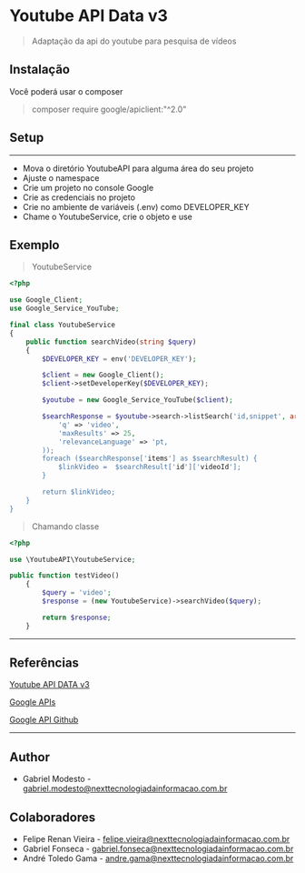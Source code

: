 # Youtube API Data v3

> Adaptação da api do youtube para pesquisa de vídeos

## Instalação

Você poderá usar o composer

> composer require google/apiclient:"^2.0"

## Setup
---
* Mova o diretório YoutubeAPI para alguma área do seu projeto
* Ajuste o namespace
* Crie um projeto no console Google
* Crie as credenciais no projeto
* Crie no ambiente de variáveis (.env) como DEVELOPER_KEY
* Chame o YoutubeService, crie o objeto e use

## Exemplo

> YoutubeService
```php
<?php

use Google_Client;
use Google_Service_YouTube;

final class YoutubeService
{
	public function searchVideo(string $query)
	{
		$DEVELOPER_KEY = env('DEVELOPER_KEY');

		$client = new Google_Client();
		$client->setDeveloperKey($DEVELOPER_KEY);

		$youtube = new Google_Service_YouTube($client);

		$searchResponse = $youtube->search->listSearch('id,snippet', array(
			'q' => 'video',
			'maxResults' => 25,
			'relevanceLanguage' => 'pt,
		));
		foreach ($searchResponse['items'] as $searchResult) {
			$linkVideo =  $searchResult['id']['videoId'];
		}

		return $linkVideo;
	}
}
```

> Chamando classe

```php
<?php

use \YoutubeAPI\YoutubeService;

public function testVideo()
	{
		$query = 'video';
		$response = (new YoutubeService)->searchVideo($query);

		return $response;
	}
```

---

## Referências

[Youtube API DATA v3](https://developers.google.com/youtube/v3/docs/search/list)

[Google APIs](https://googleapis.github.io/)

[Google API Github](https://github.com/googleapis)

---

## Author

* Gabriel Modesto - gabriel.modesto@nexttecnologiadainformacao.com.br

## Colaboradores

* Felipe Renan Vieira - felipe.vieira@nexttecnologiadainformacao.com.br
* Gabriel Fonseca - gabriel.fonseca@nexttecnologiadainformacao.com.br
* André Toledo Gama - andre.gama@nexttecnologiadainformacao.com.br
